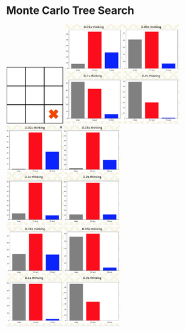 # Monte Carlo Tree Search


<img src="img/demo_0-1s-3-1.gif" width="30%">

<img src="img/img_baseline.png" width="60%">

<img src="img/img_no_draw.png" width="60%">

<img src="img/img_asym.png" width="60%">
